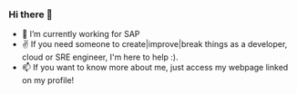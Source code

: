 ### Hi there 👋

<!--
**giulianisanches/giulianisanches** is a ✨ _special_ ✨ repository because its `README.md` (this file) appears on your GitHub profile.

Here are some ideas to get you started:
-->

- :briefcase: I’m currently working for SAP
- :v: If you need someone to create|improve|break things as a developer, cloud or SRE engineer, I'm here to help :).
- :mailbox: If you want to know more about me, just access my webpage linked on my profile! 
